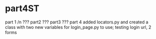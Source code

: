 # part4ST
part 1 /n
???
part2
???
part3
???
part 4
added locators.py and created a class with two new variables for login_page.py to use; testing login url, 2 forms
